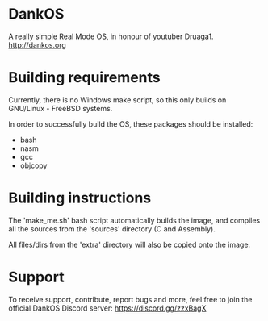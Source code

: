 # DankOS
A really simple Real Mode OS, in honour of youtuber Druaga1. http://dankos.org

# Building requirements
Currently, there is no Windows make script, so this only builds on GNU/Linux - FreeBSD
systems.

In order to successfully build the OS, these packages should be installed:

- bash
- nasm
- gcc
- objcopy

# Building instructions
The 'make_me.sh' bash script automatically builds the image, and compiles all the
sources from the 'sources' directory (C and Assembly).

All files/dirs from the 'extra' directory will also be copied onto the image.

# Support
To receive support, contribute, report bugs and more, feel free to join the
official DankOS Discord server: https://discord.gg/zzxBagX
